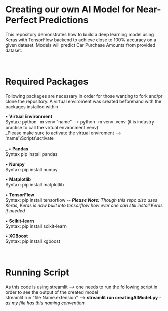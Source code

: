 # Creating our own AI Model for Near-Perfect Predictions 

This repository demonstrates how to build a deep learning model using Keras with TensorFlow backend to achieve close to 100% accuracy on a given dataset. Models will predict Car Purchase Amounts from provided dataset.
<br><br><br>

# Required Packages
Following packages are necessary in order for those wanting to fork and/pr clone the repository. A virtual enviroment was created beforehand with the packages installed within

• **Virtual Environment**<br> Syntax: python -m venv "name" --> python -m venv .venv (it is industry practise to call the virtual environment venv)<br> _Please make sure to activate the virtual enviroment --> 'name'\Scripts\activate<br><br>
_
• **Pandas**<br> Syntax pip install pandas<br>

• **Numpy**<br> Syntax: pip install numpy<br>

• **Matplotlib**<br> Syntax: pip install matplotlib<br>

• **TensorFlow**<br> Syntax: pip install tensorflow -- _**Please Note:** Though this repo also uses Keras, Keras is now built into tensorflow how ever one can still install Keras if needed_<br>

• **Scikit-learn**<br>Syntax: pip install scikit-learn<br>

• **XGBoost**<br>Syntax: pip install xgboost
<br><br><br>

# Running Script
As this code is using streamlit --> one needs to run the following script in order to see the output of the created model<br> 
streamlit run "file Name.extension" --> **streamlit run creatingAIModel.py** - _as my file has this naming convention_
